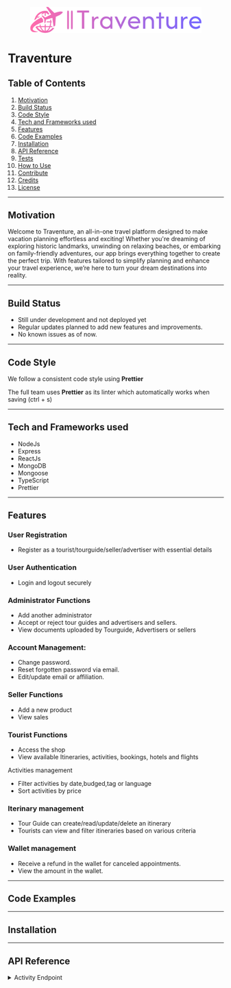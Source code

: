 
<p align="center">
<img src="client/src/assets/logocolored.png" width="400" />
  

</p>


# Traventure
## Table of Contents  
1. [ Motivation](#-motivation)
2. [ Build Status](#-build-status)
3. [ Code Style](#-code-style)
4. [ Tech and Frameworks used](#%EF%B8%8F-tech-and-frameworks-used)
5. [ Features](#-features--screenshots)
6. [ Code Examples](#-code-examples)
7. [ Installation](#%EF%B8%8F-installation)
8. [ API Reference](#-api-reference)
9. [ Tests](#-tests)
10. [ How to Use](#-how-to-use)
11. [ Contribute](#-contribute)
12. [ Credits](#-credits)
13. [License](#-license)

---

##  Motivation  
Welcome to Traventure, an all-in-one travel platform designed to make vacation planning effortless and exciting! Whether you're dreaming of exploring historic landmarks, unwinding on relaxing beaches, or embarking on family-friendly adventures, our app brings everything together to create the perfect trip. With features tailored to simplify planning and enhance your travel experience, we’re here to turn your dream destinations into reality.

---

##  Build Status  

- Still under development and not deployed yet
- Regular updates planned to add new features and improvements.  
- No known issues as of now.  
---

##  Code Style  

We follow a consistent code style using **Prettier** 

The  full team uses **Prettier**  as its linter which automatically works when saving (ctrl + s)


---

##  Tech and Frameworks used  
- NodeJs
- Express
- ReactJs
- MongoDB
- Mongoose
- TypeScript
- Prettier



---

##  Features

### User Registration 

- Register as a tourist/tourguide/seller/advertiser with essential details
 

### User Authentication 

- Login and logout securely

### Administrator Functions

- Add another administrator
- Accept or reject tour guides and advertisers and sellers.
- View documents uploaded by Tourguide, Advertisers or sellers


### Account Management:

- Change password. 
- Reset forgotten password via email. 
- Edit/update email or affiliation.

### Seller Functions

- Add a new product
- View sales


### Tourist Functions

- Access the shop
- View available Itineraries, activities, bookings, hotels and flights

Activities management
 - Filter activities by date,budged,tag or language
 - Sort activities by price 



### Iterinary management


- Tour Guide can create/read/update/delete an itinerary 
- Tourists can view and filter itineraries based on various criteria


### Wallet management

- Receive a refund in the wallet for canceled appointments.
- View the amount in the wallet.

---

##  Code Examples  





---

##  Installation  





---

##  API Reference  


<details>
<summary> Activity Endpoint </summary>

`POST /add` -Add a new activity

`GET /` -Get all activities

`GET /:username`  -Get activities of a certain advertiser

`DELETE /delete/:id`   -Delete activity by its ID

`PUT /update/:id`   -Update activity by its ID

`PATCH /toggleInappropriate/:id`  - Updates a certain field (toggleInappropriate) in an activity 

<details>

<details> 
<summary> Admin Endpoint </summary>

`POST /add`  -Creates a new admin

`GET /all`   -Get all users

`POST /add/governer`  -Creates a new governer 

`DELETE /delete/user/:username/:type`  -Deletes user

`GET /externalSellers` -Gets all sellers

`GET /revenues`  -Gets all revenues

`GET /numberofusers`  -Gets the number of users

</details> 


<details> 
<summary> Advertiser Endpoint </summary>

`POST /add`  -create a new advertiser
`GET /:username`  -get an advertiser by username
`PATCH /update/:username`  -change username of a user
`GET /revenue/:username`   -get revenue of a certain advertiser
`GET /numstats/:username`  -get statistics of a certain advertiser
</details> 

<details>
<summary>Auth Endpoint</summary>

`POST /auth` -Checks permission of a user by verifying the access token
</details> 

<details>
<summary>Booking Endpoint</summary>
`POST /add`  -Create a new booking

`GET /:username`   -Get all bookings of a user

`GET /getHotels/:username`  -Get hotel bookings of a user

`DELETE /cancel/:booking_id`  -Cancel  booking by its ID

`POST /addFlight/:username`  -Create a new flight booking for a user

`POST /addHotel/:username`  -Create a new hotel booking for a user

</details> 

<details>
<summary>Category Endpoint</summary>

`POST /add`  -Create a new category
`GET /`   -Get all categories
`DELETE /delete/:id`   -Delete a category by ID
`PUT /update/:id`   -Update a category by ID
</details>

<details>
<summary>ChangePassword Endpoint</summary>

`PATCH /changePassword`   -Updates a user's password
</details>

<details>
 <summary>Complaint Endpoint</summary>

`POST /add`  -Create a new complaint

`PATCH  /update/:complaintId`  -Update a complaint by its ID

`GET /`  -Get all complaints

`GET /:complaintID`   -Get a complaint by its ID
</details>

<details>
<summary>Current_user Endpoint</summary>
`GET /me/:username` -Get the current user's username
</details>

<details>
<summary> Feedback Endpoint </summary>

`POST /rateItinerary/:itineraryId` -Add  new rating for an itinerary

`POST /rateTourGuide/:tourGuideUserId`  -Add new rating for a tourguide

`POST /rateActivity/:ActivityId`  -Add new rating for an activity

`GET /canfeedback`   -Checks if a tourist can provide feedback for a tourguide

`GET /showTourGuideReviews/:tourGuideUserId`  -Gets reviews of a certain tourguide by ID

`GET /showActivityReviews/:ActivityId`  -Gets reviews of a certain activity by its ID

`GET /showItineraryReviews/:itineraryId` -Gets reviews of a certain itinerary by its ID
</details>

<details>
<summary> Governer Endpoint</summary>

`POST /add/HistoricalTag`  -Adds  new historical tag
</details>

<details>
<summary>historicalTags Endpoint</summary>
`POST /add`  -Creates a new historical tag
</details>

<details>
<summary> Itinerary Endpoint </summary>
`POST /add`  -Creates a new itinerary

`GET /`  -Gets all itineraries

`GET /:username`  -gets itinerary of a specific user

`GET /get/:itinerary_id`  -gets itinerary by its ID

`PATCH  /update/:id`  -updates an existing itinerary based on its ID

`DELETE /delete/:id`  -deletes an itinerary

`PATCH /toggleActivation/:id`  -toggles the activation status of an itinerary by its ID

`PATCH /toggleInappropriate/:id`  -toggles the "inappropriate" status of an itinerary based on its ID
</details>

<details>
<summary> Places Endpoint</summary>
`GET /`  -gets all places

`GET /:id`  -gets a place by its ID

`POST /add` -Adds a new place

`PATCH /update/:id` -updates a place based on its ID

`DELETE /delete/:id`  -deletes a place
</details>

<details>
<summary> preferenceTags Endpoint </summary>
`POST /add`  -Adds a new preference tag
`GET /`  -gets all preference tags
`DELETE /delete/:id`  -deletes a preference tag by its ID
`PUT /update/:id`  -updates a preference tag by its ID
</details>

<details>
<summary> Product Endpoint </summary>
`POST /add` -Adds a new product

`GET /`  -gets all products

`PATCH /update/:id` -updates a product by its ID

`PATCH /archive/:id`  -Archives a product based on its ID

`PATCH /feedback/:productid`  -Updates feedback for a product based on its ID
</details>

<details>
<summary> PromoCodes Endpoint </summary>
`GET /use/:name`  -uses promo code by its name

`GET /check/:name`  -checks if promo code is still in use by its name
</details>

<details>
<summary> purchase Endpoint </summary>
`POST /buy`   -Adds product to user's cart

`GET /tourist/:touristUsername`  -Gets all the purchases made by a specific tourist

`GET /seller`  -Gets sales information for a seller

`POST /deliver`  -Marks a purchase as delivered

`POST /cancel`  -Used to cancel a purchase
</details>


<details>
<summary> RequestDelete Endpoint </summary>

`DELETE /deleterequestdelete`   -Deletes a user's account deletion request
</details>

<details>
<summary> ReviewDoc Endpoint </summary>
`GET /pendingusers`   -gets all pending users

`PATCH /acceptuser`   -updates the status of a user whether accepted or rejected
</details>

<details>
<summary> Seller Endpoint </summary>
`POST /add`  -create a new seller user

`GET /:username`  -Gets a certain seller

`PATCH /update/:username`  -Update a certain seller by his username
</details>

<details>
<summary> TourGuide Endpoint <summary>

`POST /add`  -create a new tourguide user

`GET /username`  -gets a certain tourguide

`PATCH /update/:username`   -updates a tourguide by his username

`GET /revenue/:username`  -get revenues of a tourguide by his username

`GET "/userstats/:username`  -get stats of users interacting with a tourguide's itinerary
</details>

<details>
<summary> Tourist Endpoint </summary>
`POST /add`  -create a new tourist user

`GET /upcoming` -get all upcoming activities

`GET /:username`  -get a certain tourist's user profile

`PATCH /update/:username`  -update a user

`GET /bookings/:username`  -get all bookings of a certain tourist

`GET /upcoming/:username`  -get all upcoming activities of a certain tourist

`GET /complains/:username`  -get all complaints of a certain tourist

`GET /bookmarks/:username`  -get bookmarks of a certain tourist by his username

`PATCH /updateWallet/:username`  -update a tourist's wallet by his username

`PATCH /bookmark_activity/:username`  -bookmark an activity for a certain tourist

`PATCH /bookmark_itinerary/:username`   -bookmark an itinerary for a certain tourist

`POST /wishlist/:username`  -Add to a wishlist of a tourist

`GET /promo_code/get/:username`  -get promo codes used by a tourist 

`PATCH /promo_code/use/:username` -update the status of a promo code for a specific tourist

`GET /skipTutorial/:username` -gets the status of whether a specific tourist has skipped a tutorial

`PATCH /skipTutorial/:username`  -allows a user to mark their tutorial as "skipped".
</details>

---

##  Tests  
We  use Postman to manually test all our api references by making sure the response is as expected.

Here are examples of testing one of our endpoints using Postman:

![Adding a new admin user 1](client/src/assets/addnewadmintest.png)  

![Getting count of users](client/src/assets/getcountuserstest.png)  

---

##  How to Use  






---

##  Contribute  
We welcome contributions to Traventure. All you need to do is:

1- Fork the repo

2- Create a new branch (git checkout -b my-new-feature)

3- Make changes

4- Commit your changes (git commit -am 'Add some feature')

5- Push to the branch (git push origin my-new-feature)

6- Create a new Pull Request

7- Wait for your PR to be reviewed and merged

---

##  Credits  
### Docs 

[Tailwind docs](https://v2.tailwindcss.com/docs)
[Jwt docs](https://jwt.io/introduction)
[React docs](https://legacy.reactjs.org/docs/getting-started.html)
[Prettier docs](https://prettier.io/docs/en/)


### Youtube Videos



---

## 📜 License  
The software is open source under the Apache 2.0 License.



[Apache 2.0](https://www.apache.org/licenses/LICENSE-2.0)
